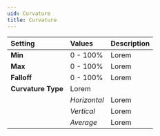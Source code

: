 ```yaml
---
uid: Curvature
title: Curvature
---
```


| Setting            | Values       | Description |
| :----------------- | :----------- | :---------- |
| **Min**            | 0 - 100%  | Lorem       |
| **Max**            | 0 - 100%  | Lorem       |
| **Falloff**        | 0 - 100%  | Lorem       |
| **Curvature Type** | Lorem        |
|                    | *Horizontal* | Lorem       |
|                    | *Vertical*   | Lorem       |
|                    | *Average*    | Lorem       |



